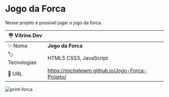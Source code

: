 # Jogo da Forca

Nesse projeto é possível jogar o jogo da forca.

| :placard: Vitrine.Dev |     |
| -------------  | --- |
| :sparkles: Nome        | **Jogo da Forca**
| :label: Tecnologias | HTML5 CSS3, JavaScript
| :rocket: URL         | https://michelewm.github.io/Jogo-Forca-Projeto/


<!-- Inserir imagem com a #vitrinedev ao final do link -->

![print-forca](https://user-images.githubusercontent.com/103668178/212706217-941815d2-7722-4b68-b4cd-4f987246e0d9.png#vitrinedev)

## 
